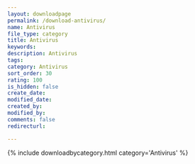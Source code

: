 ```yaml
---
layout: downloadpage
permalink: /download-antivirus/
name: Antivirus
file_type: category
title: Antivirus
keywords:
description: Antivirus
tags:  
category: Antivirus
sort_order: 30
rating: 100
is_hidden: false
create_date:
modified_date:
created_by:
modified_by:
comments: false
redirecturl:

---
```



 {% include downloadbycategory.html category='Antivirus' %}
